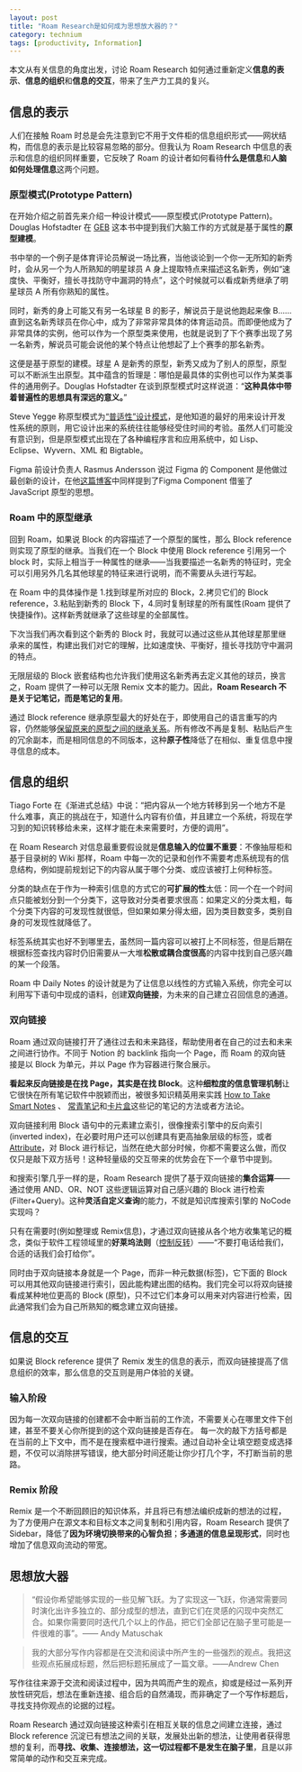 ```yaml
---
layout: post
title: "Roam Research是如何成为思想放大器的？"
category: technium
tags: [productivity, Information]
---
```



本文从有关信息的角度出发，讨论 Roam Research 如何通过重新定义**信息的表示**、**信息的组织**和**信息的交互**，带来了生产力工具的复兴。

## 信息的表示


人们在接触 Roam 时总是会先注意到它不用于文件柜的信息组织形式——网状结构，而信息的表示是比较容易忽略的部分。但我认为 Roam Research 中信息的表示和信息的组织同样重要，它反映了 Roam 的设计者如何看待**什么是信息**和**人脑如何处理信息**这两个问题。
    
### 原型模式(Prototype Pattern)


在开始介绍之前首先来介绍一种设计模式——原型模式(Prototype Pattern)。Douglas Hofstadter 在 [GEB](https://book.douban.com/subject/1291204/) 这本书中提到我们大脑工作的方式就是基于属性的**原型建模**。

书中举的一个例子是体育评论员解说一场比赛，当他谈论到一个你一无所知的新秀时，会从另一个为人所熟知的明星球员 A 身上提取特点来描述这名新秀，例如“速度快、平衡好，擅长寻找防守中漏洞的特点”，这个时候就可以看成新秀继承了明星球员 A 所有你熟知的属性。

同时，新秀的身上可能又有另一名球星 B 的影子，解说员于是说他跑起来像 B……直到这名新秀球员在你心中，成为了非常非常具体的体育运动员。而即便他成为了非常具体的实例，他可以作为一个原型类来使用，也就是说到了下个赛季出现了另一名新秀，解说员可能会说他的某个特点让他想起了上个赛季的那名新秀。

这便是基于原型的建模。球星 A 是新秀的原型，新秀又成为了别人的原型，原型可以不断派生出原型。其中蕴含的哲理是：哪怕是最具体的实例也可以作为某类事件的通用例子。Douglas Hofstadter 在谈到原型模式时这样说道：“**这种具体中带着普遍性的思想具有深远的意义。**”

Steve Yegge 称原型模式为[“普适性”设计模式](https://steve-yegge.blogspot.com/2008/10/universal-design-pattern.html)，是他知道的最好的用来设计开发性系统的原则，用它设计出来的系统往往能够经受住时间的考验。虽然人们可能没有意识到，但是原型模式出现在了各种编程序言和应用系统中，如 Lisp、Eclipse、Wyvern、XML 和 Bigtable。

Figma 前设计负责人 Rasmus Andersson 说过  Figma 的 Component 是他做过最创新的设计，在他[这篇博客](https://www.figma.com/blog/components-in-figma )中同样提到了Figma Component 借鉴了 JavaScript 原型的思想。    

### Roam 中的原型继承


回到 Roam，如果说 Block 的内容描述了一个原型的属性，那么 Block reference 则实现了原型的继承。当我们在一个 Block 中使用 Block reference 引用另一个 block 时，实际上相当于一种属性的继承——当我要描述一名新秀的特征时，完全可以引用另外几名其他球星的特征来进行说明，而不需要从头进行写起。

在 Roam 中的具体操作是 1.找到球星所对应的 Block，2.拷贝它们的 Block reference，3.粘贴到新秀的 Block 下，4.同时复制球星的所有属性(Roam 提供了快捷操作)。这样新秀就继承了这些球星的全部属性。

下次当我们再次看到这个新秀的 Block 时，我就可以通过这些从其他球星那里继承来的属性，构建出我们对它的理解，比如速度快、平衡好，擅长寻找防守中漏洞的特点。

无限层级的 Block 嵌套结构也允许我们使用这名新秀再去定义其他的球员，换言之，Roam 提供了一种可以无限 Remix 文本的能力。因此，**Roam Research 不是关于记笔记，而是笔记的复用**。

通过 Block reference 继承原型最大的好处在于，即使用自己的语言重写的内容，仍然能够[保留原来的原型之间的继承关系](https://twitter.com/Conaw/status/1240104928661475328)。所有修改不再是复制、粘贴后产生的冗余副本，而是相同信息的不同版本，这种**原子性**降低了在相似、重复信息中搜寻信息的成本。


## 信息的组织

Tiago Forte 在《渐进式总结》中说：“把内容从一个地方转移到另一个地方不是什么难事，真正的挑战在于，知道什么内容有价值，并且建立一个系统，将现在学习到的知识转移给未来，这样才能在未来需要时，方便的调用”。

在 Roam Research 对信息最重要假设就是**信息输入的位置不重要**：不像抽屉柜和基于目录树的 Wiki 那样，Roam 中每一次的记录和创作不需要考虑系统现有的信息结构，例如提前规划记下的内容从属于哪个分类、或应该被打上何种标签。

分类的缺点在于作为一种索引信息的方式它的**可扩展的性**太低：同一个在一个时间点只能被划分到一个分类下，这导致对分类者要求很高：如果定义的分类太粗，每个分类下内容的可发现性就很低，但如果如果分得太细，因为类目数变多，类别自身的可发现性就降低了。

标签系统其实也好不到哪里去，虽然同一篇内容可以被打上不同标签，但是后期在根据标签查找内容时仍旧需要从一大堆**松散或耦合度很高**的内容中找到自己感兴趣的某一个段落。

Roam 中 Daily Notes 的设计就是为了让信息以线性的方式输入系统，你完全可以利用写下语句中现成的语料，创建**双向链接**，为未来的自己建立召回信息的通道。

    
### 双向链接

Roam 通过双向链接打开了通往过去和未来路径，帮助使用者在自己的过去和未来之间进行协作。不同于 Notion 的 backlink 指向一个 Page，而 Roam 的双向链接是以 Block 为单元，并以 Page 作为容器进行聚合展示。

**看起来反向链接是在找 Page，其实是在找 Block**。这种**细粒度的信息管理机制**让它很快在所有笔记软件中脱颖而出，被很多知识精英用来实践 [How to Take Smart Notes]() 、 [常青笔记](https://notes.andymatuschak.org/Evergreen_notes)和[卡片盒](https://zettelkasten.de/)这些记的笔记的方法或者方法论。


双向链接利用 Block 语句中的元素建立索引，很像搜索引擎中的反向索引(inverted index)，在必要时用户还可以创建具有更高抽象层级的标签，或者[Attribute](https://roamresearch.com/#/app/help/page/LJOc7nRiO)，对 Block 进行标记，当然在绝大部分时候，你都不需要这么做，而仅仅只是敲下双方括号！这种轻量级的交互带来的优势会在下一个章节中提到。

和搜索引擎几乎一样的是，Roam Research 提供了基于双向链接的**集合运算**——通过使用 AND、OR、NOT 这些逻辑运算对自己感兴趣的 Block 进行检索(Filter+Query)。这种**灵活自定义查询**的能力，不就是知识库搜索引擎的 NoCode 实现吗？

只有在需要时(例如整理或 Remix信息)，才通过双向链接从各个地方收集笔记的概念，类似于软件工程领域里的**好莱坞法则**（[控制反转](https://en.wikipedia.org/wiki/Inversion_of_control)）——“不要打电话给我们，合适的话我们会打给你”。


同时由于双向链接本身就是一个 Page，而非一种元数据(标签)，它下面的 Block 可以用其他双向链接进行索引，因此能构建出图的结构。我们完全可以将双向链接 看成某种地位更高的 Block (原型)，只不过它们本身可以用来对内容进行检索，因此通常我们会为自己所熟知的概念建立双向链接。
  
## 信息的交互

如果说 Block reference 提供了 Remix 发生的信息的表示，而双向链接提高了信息组织的效率，那么信息的交互则是用户体验的关键。

### 输入阶段

因为每一次双向链接的创建都不会中断当前的工作流，不需要关心在哪里文件下创建，甚至不要关心你所提到的这个双向链接是否存在。
每一次的敲下方括号都是在当前的上下文中，而不是在搜索框中进行搜索。通过自动补全让填空题变成选择题，不仅可以消除拼写错误，绝大部分时间还能让你少打几个字，不打断当前的思路。

### Remix 阶段

Remix 是一个不断回顾旧的知识体系，并且将已有想法编织成新的想法的过程，为了方便用户在源文本和目标文本之间复制和引用内容，Roam Research 提供了 Sidebar，降低了**因为环境切换带来的心智负担**；**多通道的信息呈现形式**，同时也增加了信息双向流动的带宽。

## 思想放大器

> “假设你希望能够实现的一些见解飞跃。为了实现这一飞跃，你通常需要同时演化出许多独立的、部分成型的想法，直到它们在灵感的闪现中突然汇合。如果你需要同时迭代几个以上的作品，把它们全部记在脑子里可能是一件很难的事”。—— Andy Matuschak

> 我的大部分写作内容都是在交流和阅读中所产生的一些强烈的观点。我把这些观点拓展成标题，然后把标题拓展成了一篇文章。——Andrew Chen

写作往往来源于交流和阅读过程中，因为共鸣而产生的观点，抑或是经过一系列开放性研究后，想法在重新连接、组合后的自然涌现，而非确定了一个写作标题后，寻找支持你观点的论据的过程。

Roam Research 通过双向链接这种索引在相互关联的信息之间建立连接，通过 Block reference 沉淀已有想法之间的关联，发展处出新的想法，让使用者获得思想的复利，而**寻找、收集、连接想法，这一切过程都不是发生在脑子里**，且是以非常简单的动作和交互来完成。


        